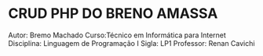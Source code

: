 # CRUD PHP DO BRENO AMASSA

Autor: Bremo Machado
Curso:Técnico em Informática para Internet
Disciplina: Linguagem de Programação I
Sigla: LP1
Professor: Renan Cavichi